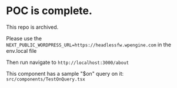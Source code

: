 # POC is complete.

This repo is archived.

Please use the `NEXT_PUBLIC_WORDPRESS_URL=https://headlessfw.wpengine.com` in the env.local file

Then run navigate to `http://localhost:3000/about`

This component has a sample "$on" query on it: `src/components/TestOnQuery.tsx`
